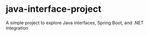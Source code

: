 # java-interface-project

A simple project to explore Java interfaces, Spring Boot, and .NET integration
